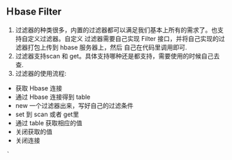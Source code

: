 ## Ｈbase Filter

1. 过滤器的种类很多，内置的过滤器都可以满足我们基本上所有的需求了。也支持自定义过滤器。自定义
过滤器需要自己实现 Filter 接口，并将自己实现的过滤器打包上传到 hbase 服务器上，然后
自己在代码里调用即可.
2. 过滤器支持scan 和 get。具体支持哪种还是都支持，需要使用的时候自己去查.
3. 过滤器的使用流程:   
- 获取 Hbase 连接
- 通过 Hbase 连接得到 table
- new 一个过滤器出来，写好自己的过滤条件
- set 到 scan 或者 get里
- 通过 table 获取相应的值
- 关闭获取的值
- 关闭连接

｀